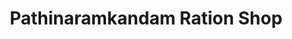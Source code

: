 ---
title: "Pathinaramkandam Ration Shop"
url: /pathinaramkandam/pathinaramkandam-ration-shop/
shop: convenience
---
